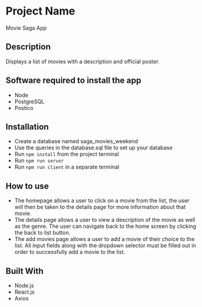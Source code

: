 # Project Name

Movie Saga App

## Description

Displays a list of movies with a description and official poster.

## Software required to install the app

- Node
- PostgreSQL
- Postico

## Installation

- Create a database named saga_movies_weekend
- Use the queries in the database.sql file to set up your database
- Run `npm install` from the project terminal
- Run `npm run server`
- Run `npm run client` in a separate terminal

## How to use

- The homepage allows a user to click on a movie from the list, the user will
  then be taken to the details page for more information about that movie.
- The details page allows a user to view a description of the movie as well
  as the genre. The user can navigate back to the home screen by clicking the
  back to list button.
- The add movies page allows a user to add a movie of their choice to the list. All input fields along with the dropdown selector must be filled out in order to
  successfully add a movie to the list.

## Built With

- Node.js
- React.js
- Axios

